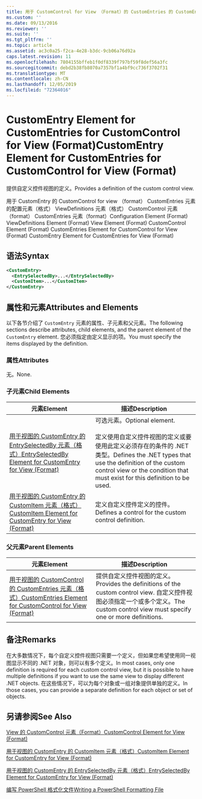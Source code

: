```yaml
---
title: 用于 CustomControl for View （Format）的 CustomEntries 的 CustomEntry 元素 |Microsoft Docs
ms.custom: ''
ms.date: 09/13/2016
ms.reviewer: ''
ms.suite: ''
ms.tgt_pltfrm: ''
ms.topic: article
ms.assetid: ac3c0a25-f2ca-4e28-b3dc-9cb06a76d92a
caps.latest.revision: 11
ms.openlocfilehash: 7804155bffeb1f0df8339f797bf59f8def56a3fc
ms.sourcegitcommit: debd2b38fb8070a7357bf1a4bf9cc736f3702f31
ms.translationtype: MT
ms.contentlocale: zh-CN
ms.lasthandoff: 12/05/2019
ms.locfileid: "72364016"
---
```

# <a name="customentry-element-for-customentries-for-customcontrol-for-view-format"></a><span data-ttu-id="80be4-102">CustomEntry Element for CustomEntries for CustomControl for View (Format)</span><span class="sxs-lookup"><span data-stu-id="80be4-102">CustomEntry Element for CustomEntries for CustomControl for View (Format)</span></span>

<span data-ttu-id="80be4-103">提供自定义控件视图的定义。</span><span class="sxs-lookup"><span data-stu-id="80be4-103">Provides a definition of the custom control view.</span></span>

<span data-ttu-id="80be4-104">用于 CustomEntry 的 CustomControl for view （format） CustomEntries 元素的配置元素（格式） ViewDefinitions 元素（格式） CustomControl 元素（format） CustomEntries 元素（format）</span><span class="sxs-lookup"><span data-stu-id="80be4-104">Configuration Element (Format) ViewDefinitions Element (Format) View Element (Format) CustomControl Element (Format) CustomEntries Element for CustomControl for View (Format) CustomEntry Element for CustomEntries for View (Format)</span></span>

## <a name="syntax"></a><span data-ttu-id="80be4-105">语法</span><span class="sxs-lookup"><span data-stu-id="80be4-105">Syntax</span></span>

```xml
<CustomEntry>
  <EntrySelectedBy>...</EntrySelectedBy>
  <CustomItem>...</CustomItem>
</CustomEntry>
```

## <a name="attributes-and-elements"></a><span data-ttu-id="80be4-106">属性和元素</span><span class="sxs-lookup"><span data-stu-id="80be4-106">Attributes and Elements</span></span>

<span data-ttu-id="80be4-107">以下各节介绍了 `CustomEntry` 元素的属性、子元素和父元素。</span><span class="sxs-lookup"><span data-stu-id="80be4-107">The following sections describe attributes, child elements, and the parent element of the `CustomEntry` element.</span></span> <span data-ttu-id="80be4-108">您必须指定由定义显示的项。</span><span class="sxs-lookup"><span data-stu-id="80be4-108">You must specify the items displayed by the definition.</span></span>

### <a name="attributes"></a><span data-ttu-id="80be4-109">属性</span><span class="sxs-lookup"><span data-stu-id="80be4-109">Attributes</span></span>

<span data-ttu-id="80be4-110">无。</span><span class="sxs-lookup"><span data-stu-id="80be4-110">None.</span></span>

### <a name="child-elements"></a><span data-ttu-id="80be4-111">子元素</span><span class="sxs-lookup"><span data-stu-id="80be4-111">Child Elements</span></span>

|<span data-ttu-id="80be4-112">元素</span><span class="sxs-lookup"><span data-stu-id="80be4-112">Element</span></span>|<span data-ttu-id="80be4-113">描述</span><span class="sxs-lookup"><span data-stu-id="80be4-113">Description</span></span>|
|-------------|-----------------|
|[<span data-ttu-id="80be4-114">用于视图的 CustomEntry 的 EntrySelectedBy 元素（格式）</span><span class="sxs-lookup"><span data-stu-id="80be4-114">EntrySelectedBy Element for CustomEntry for View (Format)</span></span>](./entryselectedby-element-for-customentry-for-customcontrol-for-view-format.md)|<span data-ttu-id="80be4-115">可选元素。</span><span class="sxs-lookup"><span data-stu-id="80be4-115">Optional element.</span></span><br /><br /> <span data-ttu-id="80be4-116">定义使用自定义控件视图的定义或要使用此定义必须存在的条件的 .NET 类型。</span><span class="sxs-lookup"><span data-stu-id="80be4-116">Defines the .NET types that use the definition of the custom control view or the condition that must exist for this definition to be used.</span></span>|
|[<span data-ttu-id="80be4-117">用于视图的 CustomEntry 的 CustomItem 元素（格式）</span><span class="sxs-lookup"><span data-stu-id="80be4-117">CustomItem Element for CustomEntry for View (Format)</span></span>](./customitem-element-for-customentry-for-customcontrol-for-view-format.md)|<span data-ttu-id="80be4-118">定义自定义控件定义的控件。</span><span class="sxs-lookup"><span data-stu-id="80be4-118">Defines a control for the custom control definition.</span></span>|

### <a name="parent-elements"></a><span data-ttu-id="80be4-119">父元素</span><span class="sxs-lookup"><span data-stu-id="80be4-119">Parent Elements</span></span>

|<span data-ttu-id="80be4-120">元素</span><span class="sxs-lookup"><span data-stu-id="80be4-120">Element</span></span>|<span data-ttu-id="80be4-121">描述</span><span class="sxs-lookup"><span data-stu-id="80be4-121">Description</span></span>|
|-------------|-----------------|
|[<span data-ttu-id="80be4-122">用于视图的 CustomControl 的 CustomEntries 元素（格式）</span><span class="sxs-lookup"><span data-stu-id="80be4-122">CustomEntries Element for CustomControl for View (Format)</span></span>](./customentries-element-for-customcontrol-for-view-format.md)|<span data-ttu-id="80be4-123">提供自定义控件视图的定义。</span><span class="sxs-lookup"><span data-stu-id="80be4-123">Provides the definitions of the custom control view.</span></span> <span data-ttu-id="80be4-124">自定义控件视图必须指定一个或多个定义。</span><span class="sxs-lookup"><span data-stu-id="80be4-124">The custom control view must specify one or more definitions.</span></span>|

## <a name="remarks"></a><span data-ttu-id="80be4-125">备注</span><span class="sxs-lookup"><span data-stu-id="80be4-125">Remarks</span></span>

<span data-ttu-id="80be4-126">在大多数情况下，每个自定义控件视图只需要一个定义，但如果您希望使用同一视图显示不同的 .NET 对象，则可以有多个定义。</span><span class="sxs-lookup"><span data-stu-id="80be4-126">In most cases, only one definition is required for each custom control view, but it is possible to have multiple definitions if you want to use the same view to display different .NET objects.</span></span> <span data-ttu-id="80be4-127">在这些情况下，可以为每个对象或一组对象提供单独的定义。</span><span class="sxs-lookup"><span data-stu-id="80be4-127">In those cases, you can provide a separate definition for each object or set of objects.</span></span>

## <a name="see-also"></a><span data-ttu-id="80be4-128">另请参阅</span><span class="sxs-lookup"><span data-stu-id="80be4-128">See Also</span></span>

[<span data-ttu-id="80be4-129">View 的 CustomControl 元素（Format）</span><span class="sxs-lookup"><span data-stu-id="80be4-129">CustomControl Element for View (Format)</span></span>](./customcontrol-element-for-view-format.md)

[<span data-ttu-id="80be4-130">用于视图的 CustomEntry 的 CustomItem 元素（格式）</span><span class="sxs-lookup"><span data-stu-id="80be4-130">CustomItem Element for CustomEntry for View (Format)</span></span>](./customitem-element-for-customentry-for-customcontrol-for-view-format.md)

[<span data-ttu-id="80be4-131">用于视图的 CustomEntry 的 EntrySelectedBy 元素（格式）</span><span class="sxs-lookup"><span data-stu-id="80be4-131">EntrySelectedBy Element for CustomEntry for View (Format)</span></span>](./entryselectedby-element-for-customentry-for-customcontrol-for-view-format.md)

[<span data-ttu-id="80be4-132">编写 PowerShell 格式化文件</span><span class="sxs-lookup"><span data-stu-id="80be4-132">Writing a PowerShell Formatting File</span></span>](./writing-a-powershell-formatting-file.md)

